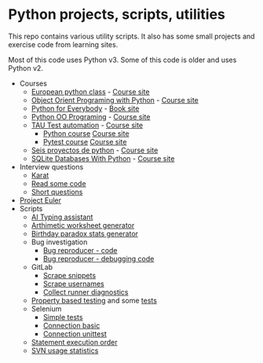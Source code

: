 # Python projects, scripts, utilities

This repo contains various utility scripts. It also has some small
projects and exercise code from learning sites.

Most of this code uses Python v3. Some of this code is older and uses
Python v2.

- Courses
  - [European python class](courses/euro_python/) -
    [Course site](https://python_course.eu/)
  - [Object Orient Programing with Python](courses/oop_with_python/) -
    [Course site](https://www.youtube.com/watch?v=Ej_02ICOIgs)
  - [Python for Everybody](courses/py_for_everybody/) -
    [Book site](https://www.py4e.com/html3/)
  - [Python OO Programing](courses/python_oo_programming/) -
    [Course site](https://www.youtube.com/watch?v=iLRZi0Gu8Go)
  - [TAU Test automation](courses/test_automation_tau/) -
    [Course site](https://testautomationu.applitools.com)
    - [Python course](courses/test_automation_tau/python_tutorial/)
      [Course site](https://testautomationu.applitools.com/python-tutorial/)
    - [Pytest course](courses/test_automation_tau/pytest_tutorial/)
      [Course site](https://testautomationu.applitools.com/pytest-tutorial)
  - [Seis proyectos de python](courses/seis_proyectos_python) -
    [Course site](https://www.youtube.com/watch?v=tWnyBD2src0)
  - [SQLite Databases With Python](courses/sqlite_with_python) -
    [Course site](https://www.youtube.com/watch?v=byHcYRpMgI4)
- Interview questions
  - [Karat](/scripts/interview_problem_karat.py)
  - [Read some code](/scripts/interview_read_code_01.py)
  - [Short questions](/scripts/interview_short_questions.py)
- [Project Euler](project_euler)
- Scripts
  - [AI Typing assistant](/scripts/ai_typing_assistant.py)
  - [Arthimetic worksheet generator](/scripts/simple_arithmetic.py)
  - [Birthday paradox stats generator](/scripts/paradox.py)
  - Bug investigation
    - [Bug reproducer - code](/scripts/recreate_tenant_removal_error.py)
    - [Bug reproducer - debugging
      code](/scripts/recreate_tenant_removal_error_full_script.py)
  - GitLab
    - [Scrape snippets](/scripts/gitlab_collect_and_move_snippets.py)
    - [Scrape usernames](/scripts/gitlab_get_usernames.py)
    - [Collect runner diagnostics](/scripts/gitlab_runner_diagnostic.py)
  - [Property based testing](/scripts/property_based_testing.py)
    and some [tests](/scripts/test_property_based_testing.py)
  - Selenium
    - [Simple tests](/scripts/selenium_pyorg.01.py)
    - [Connection basic](scripts/test_python_org_search_basic.py)
    - [Connection unittest](scripts/test_python_org_search.py)
  - [Statement execution order](/various-scripts/order_of_execution.py)
  - [SVN usage statistics](/scripts/gather_svn_stats.py)
